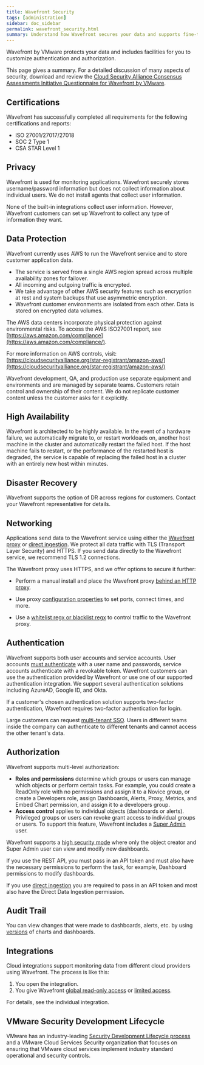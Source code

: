 ```yaml
---
title: Wavefront Security
tags: [administration]
sidebar: doc_sidebar
permalink: wavefront_security.html
summary: Understand how Wavefront secures your data and supports fine-tuning security for your cluster.
---
```


Wavefront by VMware protects your data and includes facilities for you to customize authentication and authorization.

This page gives a summary. For a detailed discussion of many aspects of security, download and review the [Cloud Security Alliance Consensus Assessments Initiative Questionnaire for Wavefront by VMware](https://cloudsecurityalliance.org/star/registry/vmware-inc/).

## Certifications

Wavefront has successfully completed all requirements for the following certifications and reports:

*	ISO 27001/27017/27018
*	SOC 2 Type 1
*	CSA STAR Level 1

## Privacy

Wavefront is used for monitoring applications. Wavefront securely stores username/password information but does not collect information about individual users. We do not install agents that collect user information.

None of the built-in integrations collect user information. However, Wavefront customers can set up Wavefront to collect any type of information they want.

## Data Protection

Wavefront currently uses AWS to run the Wavefront service and to store customer application data.

* The service is served from a single AWS region spread across multiple availability zones for failover.
* All incoming and outgoing traffic is encrypted.
* We take advantage of other AWS security features such as encryption at rest and system backups that use asymmetric encryption.
* Wavefront customer environments are isolated from each other. Data is stored on encrypted data volumes.

The AWS data centers incorporate physical protection against environmental risks. To
access the AWS ISO27001 report, see [https://aws.amazon.com/compliance](https://aws.amazon.com/compliance/).

For more information on AWS controls, visit:
[https://cloudsecurityalliance.org/star-registrant/amazon-aws/](https://cloudsecurityalliance.org/star-registrant/amazon-aws/)

Wavefront development, QA, and production use separate equipment and
environments and are managed by separate teams.
Customers retain control and ownership of their content. We do not replicate customer content unless the customer asks for it explicitly.

## High Availability

Wavefront is architected to be highly available. In
the event of a hardware failure, we automatically migrate to, or restart workloads
on, another host machine in the cluster and automatically
restart the failed host. If the host machine fails to restart, or
the performance of the restarted host is degraded, the service
is capable of replacing the failed host in a cluster with an
entirely new host within minutes.

## Disaster Recovery

Wavefront supports the option of DR across regions for customers. Contact your Wavefront representative for details.

## Networking

Applications send data to the Wavefront service using either the [Wavefront proxy](proxies.html) or [direct ingestion](direct_ingestion.html). We protect all data traffic with TLS (Transport Layer Security) and HTTPS. If you send data directly to the Wavefront service, we recommend TLS 1.2 connections.

The Wavefront proxy uses HTTPS, and we offer options to secure it further:
* Perform a manual install and place the Wavefront proxy [behind an HTTP proxy](proxies_manual_install.html#connecting-to-wavefront-through-an-http-proxy).

* Use proxy [configuration properties](proxies_configuring.html#general-proxy-properties-and-examples) to set ports, connect times, and more.

* Use a [whitelist regx or blacklist regx](proxies_preprocessor_rules.html#point-filtering-rules) to control traffic to the Wavefront proxy.




## Authentication

Wavefront supports both user accounts and service accounts. User accounts [must authenticate](authentication.html) with a user name and passwords, service accounts authenticate with a revokable token. Wavefront customers can use the authentication provided by Wavefront or use one of our supported authentication integration. We support several authentication solutions including AzureAD, Google ID, and Okta.

If a customer's chosen authentication solution supports two-factor authentication, Wavefront requires two-factor authentication for login.

Large customers can request [multi-tenant SSO](authentication.html#multi-tenant-authentication). Users in different teams inside the company can authenticate to different tenants and cannot access the other tenant's data.


## Authorization

Wavefront supports multi-level authorization:
* **Roles and permissions** determine which groups or users can manage which objects or perform certain tasks. For example, you could create a ReadOnly role with no permissions and assign it to a Novice group, or create a Developers role, assign Dashboards, Alerts, Proxy, Metrics, and Embed Chart permission, and assign it to a developers group.
* **Access control** applies to individual objects (dashboards or alerts). Privileged groups or users can revoke grant access to individual groups or users. To support this feature, Wavefront includes a [Super Admin](users_roles.html#who-is-the-super-admin-user) user.

Wavefront supports a [high security mode](access.html#changing-the-access-control-preference) where only the object creator and Super Admin user can view and modify new dashboards.

If you use the REST API, you must pass in an API token and must also have the necessary permissions to perform the task, for example, Dashboard permissions to modify dashboards.

If you use [direct ingestion](direct_ingestion.html) you are required to pass in an API token and most also have the Direct Data Ingestion permission.

## Audit Trail

You can view changes that were made to dashboards, alerts, etc. by using [versions](wavefront_monitoring.html#examining-versions-of-dashboards-and-alerts) of charts and dashboards.

## Integrations

Cloud integrations support monitoring data from different cloud providers using Wavefront. The process is like this:
1. You open the integration.
2. You give Wavefront [global read-only access](integrations_aws_overview.html#giving-wavefront-global-read-only-access) or [limited access](integrations_aws_overview.html#giving-wavefront-limited-access).

For details, see the individual integration.

## VMware Security Development Lifecycle

VMware has an industry-leading [Security Development Lifecycle process](https://www.vmware.com/security/sdl.html) and a VMware Cloud Services Security organization that focuses on ensuring that VMware cloud services implement industry standard operational and security controls.
